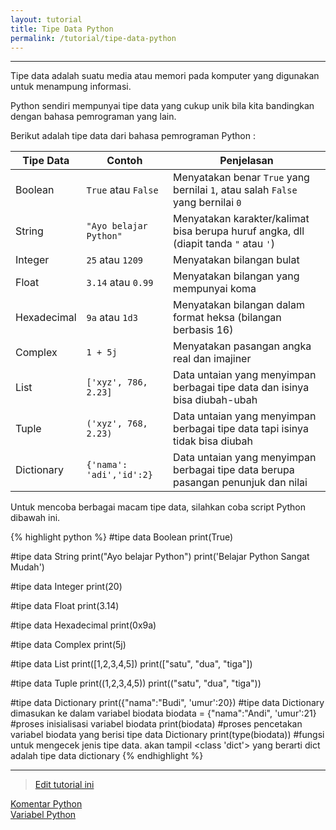 ```yaml
---
layout: tutorial
title: Tipe Data Python
permalink: /tutorial/tipe-data-python
---
```


---

Tipe data adalah suatu media atau memori pada komputer yang digunakan untuk menampung informasi.

Python sendiri mempunyai tipe data yang cukup unik bila kita bandingkan dengan bahasa pemrograman yang lain.

Berikut adalah tipe data dari bahasa pemrograman Python :

| Tipe Data     | Contoh                    | Penjelasan                                                                        |
| ------------- |-------------------------- | --------------------------------------------------------------------------------- |
| Boolean       |	`True` atau `False`	    | Menyatakan benar `True` yang bernilai `1`, atau salah `False` yang bernilai `0`   |
| String        |	`"Ayo belajar Python"`  | Menyatakan karakter/kalimat bisa berupa huruf angka, dll (diapit tanda `"` atau `'`)|
| Integer       |	`25` atau `1209`        | Menyatakan bilangan bulat                                                         |
| Float         |	`3.14` atau `0.99`      | Menyatakan bilangan yang mempunyai koma                                           |
| Hexadecimal   |	`9a` atau `1d3`	        | Menyatakan bilangan dalam format heksa (bilangan berbasis 16)                     |
| Complex       |	`1 + 5j  `              | Menyatakan pasangan angka real dan imajiner                                       |
| List          |	`['xyz', 786, 2.23]`    | Data untaian yang menyimpan berbagai tipe data dan isinya bisa diubah-ubah        |
| Tuple         |	`('xyz', 768, 2.23)`    | Data untaian yang menyimpan berbagai tipe data tapi isinya tidak bisa diubah      |
| Dictionary    |	`{'nama': 'adi','id':2}`| Data untaian yang menyimpan berbagai tipe data berupa pasangan penunjuk dan nilai |

Untuk mencoba berbagai macam tipe data, silahkan coba script Python dibawah ini.

{% highlight python %}
#tipe data Boolean
print(True)

#tipe data String
print("Ayo belajar Python")
print('Belajar Python Sangat Mudah')

#tipe data Integer
print(20)

#tipe data Float
print(3.14)

#tipe data Hexadecimal
print(0x9a)

#tipe data Complex
print(5j)

#tipe data List
print([1,2,3,4,5])
print(["satu", "dua", "tiga"])

#tipe data Tuple
print((1,2,3,4,5))
print(("satu", "dua", "tiga"))

#tipe data Dictionary
print({"nama":"Budi", 'umur':20})
#tipe data Dictionary dimasukan ke dalam variabel biodata
biodata = {"nama":"Andi", 'umur':21} #proses inisialisasi variabel biodata
print(biodata) #proses pencetakan variabel biodata yang berisi tipe data Dictionary
print(type(biodata)) #fungsi untuk mengecek jenis tipe data. akan tampil <class 'dict'> yang berarti dict adalah tipe data dictionary
{% endhighlight %}


---

> [Edit tutorial ini](https://github.com/belajarpythoncom/belajarpythoncom.github.io/edit/master/tutorials/tipe-data-python.md)

<div class="row navigation-tutorial">
    <div class="col-md-6 prev-tutorial">
        <a href="/tutorial/komentar-python"><i class="fas fa-arrow-circle-left"></i>Komentar Python</a>
    </div>
    <div class="col-md-6 next-tutorial">
        <a href="/tutorial/variabel-python" class="hoverable">Variabel Python<i class="fas fa-arrow-circle-right"></i></a>
    </div>
</div>
